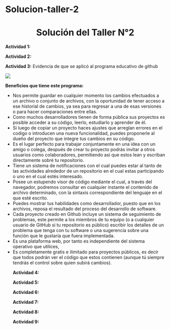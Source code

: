 # Solucion-taller-2
<html>
  <h1><b><center>                             Solución del Taller N°2</center></b></h1>
<p>
  <b>Actividad 1:</b>
</p>
<p>
  <b/>Actividad 2:</b>
</p>
<p>
  <b>Actividad 3:</b> Evidencia de que se aplicó al programa educativo de github
</p>
<p>
  <img src="C:\Users\W\Documents\GitHub\Solucion-taller-2"/>
</p>
<p>
  <b>Beneficios que tiene este programa:</b>
</p>
<ul>
  <li>Nos permite guardar en cualquier momento los cambios efectuados a un archivo o conjunto de archivos, con la oportunidad de tener         acceso a ese historial de cambios, ya sea para regresar a una de esas versiones o para hacer comparaciones entre ellas.
<li>Como muchos desarrolladores tienen de forma pública sus proyectos es posible acceder a su código, leerlo, estudiarlo y aprender de él.
<li>Si luego de copiar un proyecto haces ajustes que arreglan errores en el codigo o introducen una nueva funcionalidad, puedes proponerle al dueño del proyecto que integre tus cambios en su código.
<li>Es el lugar perfecto para trabajar conjuntamente en una idea con un amigo o colega, después de crear tu proyecto podrás invitar a otros usuarios como colaboradores, permitiendo así que estos lean y escriban directamente sobré tu repositorio.
<li>Tiene un sistema de notificaciones con el cual puedes estar al tanto de las actividades alrededor de un repositorio en el cual estas participando o uno en el cual estés interesado.
<li>Posee un estupendo visor de código mediante el cual, a través del navegador, podremos consultar en cualquier instante el contenido de archivo determinado, con la sintaxis correspondiente del lenguaje en el que esté escrito.
<li>Puedes mostrar tus habilidades como desarrollador, puesto que en los archivos, reposa el resultado del proceso del desarrollo de software. 
<li>Cada proyecto creado en Github incluye un sistema de seguimiento de problemas, este permite a los miembros de tu equipo (o a cualquier usuario de GitHub si tu repositorio es público) escribir los detalles de un problema que tenga con tu software o una sugerencia sobre una función que le gustaría que fuera implementada.
<li>Es una plataforma web, por tanto es independiente del sistema operativo que utilices, 
<li>Es completamente gratis e ilimitado para proyectos públicos, es decir que todos podrán ver el código que estos contienen (aunque tú siempre tendrás el control sobre quien subirá cambios).
<p>
  <b>Actividad 4:</b>
</p>
<p>
  <b>Actividad 5:</b>
</p>
<p>
  <b>Actividad 6:</b>
</p>
<p>
  <b>Actividad 7:</b>
</p>
<p>
  <b>Actividad 8:</b>
</p>
<p>
  <b>Actividad 9:</b>
</p>
</html>
